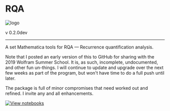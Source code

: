# RQA

![logo](RQA/Documentation/icon.png)

v 0.2.0dev

***

A set Mathematica tools for RQA — Recurrence quantification analysis.

Note that I posted an early version of this to GitHub for sharing with the 2019 Wolfram Summer School. It is, as such, incomplete, undocumented, and other fun un-things. I will continue to update and upgrade over the next few weeks as part of the program, but won't have time to do a full push until later.

The package is full of minor compromises that need worked out and refined. I invite any and all enhancements.

[![View notebooks](https://wolfr.am/Etv7EZ90)](https://wolfr.am/FFDrp9F5)
